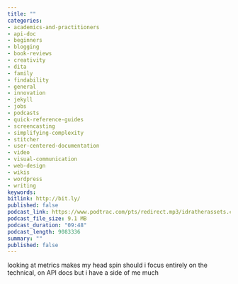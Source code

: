 ```yaml
---
title: ""
categories:
- academics-and-practitioners
- api-doc
- beginners
- blogging
- book-reviews
- creativity
- dita
- family
- findability
- general
- innovation
- jekyll
- jobs
- podcasts
- quick-reference-guides
- screencasting
- simplifying-complexity
- stitcher
- user-centered-documentation
- video
- visual-communication
- web-design
- wikis
- wordpress
- writing
keywords:
bitlink: http://bit.ly/
published: false
podcast_link: https://www.podtrac.com/pts/redirect.mp3/idratherassets.com/podcasts/motivatinguserfeedback.mp3
podcast_file_size: 9.1 MB
podcast_duration: "09:48"
podcast_length: 9083336
summary: ""
published: false
---
```


looking at metrics makes my head spin
should i focus entirely on the technical, on API docs
but i have a side of me much
